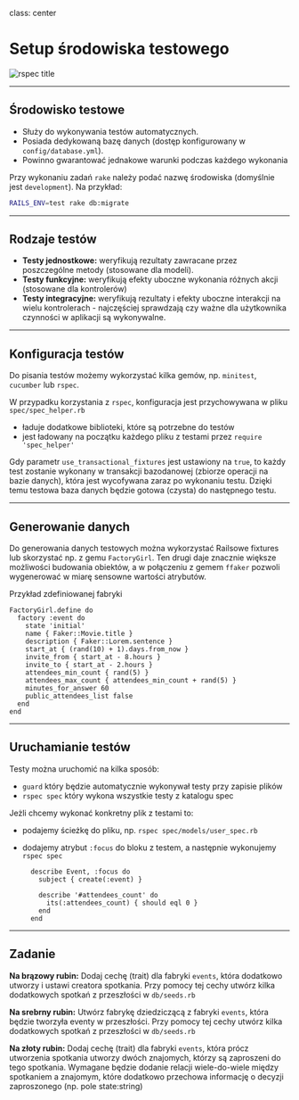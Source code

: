 class: center

# Setup środowiska testowego

![rspec title](http://cdn.memegenerator.net/instances/400x/9869549.jpg)

---

## Środowisko testowe

* Służy do wykonywania testów automatycznych.
* Posiada dedykowaną bazę danych (dostęp konfigurowany w `config/database.yml`).
* Powinno gwarantować jednakowe warunki podczas każdego wykonania

Przy wykonaniu zadań `rake` należy podać nazwę środowiska (domyślnie jest `development`). Na przykład:

```bash
RAILS_ENV=test rake db:migrate
```

---

## Rodzaje testów

* **Testy jednostkowe:** weryfikują rezultaty zawracane przez poszczególne metody (stosowane dla modeli).
* **Testy funkcyjne:** weryfikują efekty uboczne wykonania różnych akcji (stosowane dla kontrolerów)
* **Testy integracyjne:** weryfikują rezultaty i efekty uboczne interakcji na wielu kontrolerach - najczęściej sprawdzają
czy ważne dla użytkownika czynności w aplikacji są wykonywalne.

---

## Konfiguracja testów

Do pisania testów możemy wykorzystać kilka gemów, np. `minitest`, `cucumber` lub `rspec`.

W przypadku korzystania z `rspec`, konfiguracja jest przychowywana w pliku `spec/spec_helper.rb`

 * ładuje dodatkowe biblioteki, które są potrzebne do testów
 * jest ładowany na początku każdego pliku z testami przez `require 'spec_helper'`

Gdy parametr `use_transactional_fixtures` jest ustawiony na `true`, to każdy test zostanie wykonany w transakcji
bazodanowej (zbiorze operacji na bazie danych), która jest wycofywana zaraz po wykonaniu testu. Dzięki temu testowa
baza danych będzie gotowa (czysta) do następnego testu.

---

## Generowanie danych

Do generowania danych testowych można wykorzystać Railsowe fixtures lub skorzystać np. z gemu `FactoryGirl`.
Ten drugi daje znacznie większe możliwości budowania obiektów, a w połączeniu z gemem `ffaker` pozwoli wygenerować
w miarę sensowne wartości atrybutów.

Przykład zdefiniowanej fabryki

    FactoryGirl.define do
      factory :event do
        state 'initial'
        name { Faker::Movie.title }
        description { Faker::Lorem.sentence }
        start_at { (rand(10) + 1).days.from_now }
        invite_from { start_at - 8.hours }
        invite_to { start_at - 2.hours }
        attendees_min_count { rand(5) }
        attendees_max_count { attendees_min_count + rand(5) }
        minutes_for_answer 60
        public_attendees_list false
      end
    end

---

## Uruchamianie testów

Testy można uruchomić na kilka sposób:

* `guard` który będzie automatycznie wykonywał testy przy zapisie plików
* `rspec spec` który wykona wszystkie testy z katalogu spec

Jeżli chcemy wykonać konkretny plik z testami to:

* podajemy ścieżkę do pliku, np. `rspec spec/models/user_spec.rb`
* dodajemy atrybut `:focus` do bloku z testem, a następnie wykonujemy `rspec spec`

        describe Event, :focus do
          subject { create(:event) }

          describe '#attendees_count' do
            its(:attendees_count) { should eql 0 }
          end
        end

---

## Zadanie

**Na brązowy rubin:**
Dodaj cechę (trait) dla fabryki `events`, która dodatkowo utworzy i ustawi creatora spotkania.
Przy pomocy tej cechy utwórz kilka dodatkowych spotkań z przeszłości w `db/seeds.rb`

**Na srebrny rubin:**
Utwórz fabrykę dziedziczącą z fabryki `events`, która będzie tworzyła eventy w przeszłości.
Przy pomocy tej cechy utwórz kilka dodatkowych spotkań z przeszłości w `db/seeds.rb`

**Na złoty rubin:**
Dodaj cechę (trait) dla fabryki `events`, która prócz utworzenia spotkania utworzy dwóch znajomych,
którzy są zaproszeni do tego spotkania. Wymagane będzie dodanie relacji wiele-do-wiele między spotkaniem a znajomym,
które dodatkowo przechowa informację o decyzji zaproszonego (np. pole state:string)
